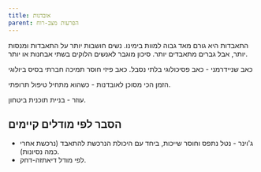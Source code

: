 ```yaml
---
title: אובדנות
parent: הפרעות מצב-רוח
---
```


התאבדות היא גורם מאד גבוה למוות בימינו.
נשים חושבות יותר על התאבדות ומנסות יותר, אבל גברים מתאבדים יותר.
סיכון מוגבר לאנשים הלוקים בשתי אבחנות או יותר.

כאב שניידרמני - כאב פסיכולוגי בלתי נסבל.
כאב פיזי
חוסר תמיכה חברתי
בסיס ביולוגי

הזמן הכי מסוכן לאובדנות - כשהוא מתחיל טיפול תרופתי.

עוזר - בניית תוכנית ביטחון.

## הסבר לפי מודלים קיימים
- ג'וינר - נטל נתפס וחוסר שייכות, ביחד עם היכולת הנרכשת להתאבד (נרכשת אחרי כמה נסיונות).
- לפי מודל דיאתזה-דחק.



<script src="https://utteranc.es/client.js"
        repo="AdiShamir/AdiShamir.github.io"
        issue-term="pathname"
        label="comment"
        theme="github-dark"
        crossorigin="anonymous"
        async>
</script>
